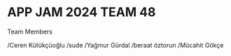# APP JAM 2024 TEAM 48
Team Members

/Ceren Kütükçüoğlu
/sude
/Yağmur Gürdal
/beraat öztorun
/Mücahit Gökçe